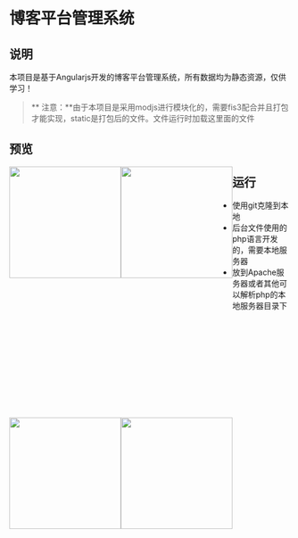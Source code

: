 # 博客平台管理系统
## 说明
本项目是基于Angularjs开发的博客平台管理系统，所有数据均为静态资源，仅供学习！  
>** 注意：**由于本项目是采用modjs进行模块化的，需要fis3配合并且打包才能实现，static是打包后的文件。文件运行时加载这里面的文件
## 预览
<div style="height:450px;float:left;"><img src="http://i.imgur.com/LFr5VPk.png" style="width:200px; " /></div>

<div style="height:450px;float:left;"><img src="http://i.imgur.com/cU9isRT.png"  style="width:200px;" /></div>

<div style="height:450px;float:left;"><img src="http://i.imgur.com/JNrUF6E.png!"  style="width:200px;" /></div>

<div style="height:450px;float:left;"><img src="http://i.imgur.com/75a1O53.png!"  style="width:200px;" /></div>


## 运行 ##


- 使用git克隆到本地  
- 后台文件使用的php语言开发的，需要本地服务器
- 放到Apache服务器或者其他可以解析php的本地服务器目录下
